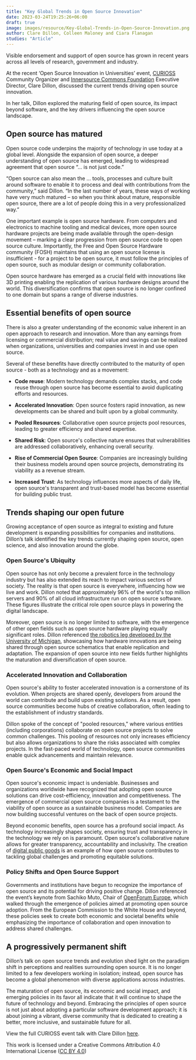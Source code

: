 ```yaml
---
title: "Key Global Trends in Open Source Innovation"
date: 2023-03-24T19:25:26+06:00 
draft: true
image: images/resource/Key-Global-Trends-in-Open-Source-Innovation.png
author: Clare Dillon, Colleen Maloney and Ciara Flanagan
studies: "Article"
---
```



Visible endorsement and support of open source has grown in recent years across all levels of research, government and industry. 

At the recent ‘Open Source Innovation in Universities’ event, [CURIOSS](https://CURIOSS.org/) Community Organizer and [Innersource Commons Foundation](https://innersourcecommons.org/) Executive Director, Clare Dillon, discussed the current trends driving open source innovation. 

In her talk, Dillon explored the maturing field of open source, its impact beyond software, and the key drivers influencing the open source landscape.

## Open source has matured

Open source code underpins the majority of technology in use today at a global level. Alongside the expansion of open source, a deeper understanding of open source has emerged, leading to widespread agreement that open source “... is not just code.”

“Open source can also mean the … tools, processes and culture built around software to enable it to process and deal with contributions from the community,” said Dillon. “In the last number of years, these ways of working have very much matured – so when you think about mature, responsible open source, there are a lot of people doing this in a very professionalized way.”

One important example is open source hardware. From computers and electronics to machine tooling and medical devices, more open source hardware projects are being made available through the open-design movement – marking a clear progression from open source code to open source culture. Importantly, the Free and Open Source Hardware community (FOSH) maintains that using an open source license is insufficient - for a project to be open source, it must follow the principles of open source, such as modular design or community collaboration. 

Open source hardware has emerged as a crucial field with innovations like 3D printing enabling the replication of various hardware designs around the world. This diversification confirms that open source is no longer confined to one domain but spans a range of diverse industries.

## Essential benefits of open source

There is also a greater understanding of the economic value inherent in an open approach to research and innovation. More than any earnings from licensing or commercial distribution; real value and savings can be realized when organizations, universities and companies invest in and use open source.

Several of these benefits have directly contributed to the maturity of open source - both as a technology and as a movement:

- <b>Code reuse</b>: Modern technology demands complex stacks, and code reuse through open source has become essential to avoid duplicating efforts and resources.

- <b>Accelerated Innovation</b>: Open source fosters rapid innovation, as new developments can be shared and built upon by a global community.

- <b>Pooled Resources</b>: Collaborative open source projects pool resources, leading to greater efficiency and shared expertise.

- <b>Shared Risk</b>: Open source's collective nature ensures that vulnerabilities are addressed collaboratively, enhancing overall security.

- <b>Rise of Commercial Open Source</b>: Companies are increasingly building their business models around open source projects, demonstrating its viability as a revenue stream.

- <b>Increased Trust</b>: As technology influences more aspects of daily life, open source's transparent and trust-based model has become essential for building public trust.

## Trends shaping our open future
Growing acceptance of open source as integral to existing and future development is expanding possibilities for companies and institutions. Dillon’s talk identified the key trends currently shaping open source, open science, and also innovation around the globe.

### Open Source's Ubiquity

Open source has not only become a prevalent force in the technology industry but has also extended its reach to impact various sectors of society. The reality is that open source is everywhere, influencing how we live and work. Dillon noted that approximately 96% of the world's top million servers and 90% of all cloud infrastructure run on open source software. These figures illustrate the critical role open source plays in powering the digital landscape.

Moreover, open source is no longer limited to software, with the emergence of other open fields such as open source hardware playing equally significant roles. Dillon referenced [the robotics leg developed by the University of Michigan](https://www.youtube.com/watch?v=VUzxJCmo5v4&t=11s), showcasing how hardware innovations are being shared through open source schematics that enable replication and adaptation. The expansion of open source into new fields further highlights the maturation and diversification of open source.

### Accelerated Innovation and Collaboration

Open source's ability to foster accelerated innovation is a cornerstone of its evolution. When projects are shared openly, developers from around the world can contribute and build upon existing solutions. As a result, open source communities become hubs of creative collaboration, often leading to the establishment of industry standards.

Dillon spoke of the concept of "pooled resources," where various entities (including corporations) collaborate on open source projects to solve common challenges. This pooling of resources not only increases efficiency but also allows organizations to share the risks associated with complex projects. In the fast-paced world of technology, open source communities enable quick advancements and maintain relevance.

### Open Source's Economic and Social Impact

Open source's economic impact is undeniable. Businesses and organizations worldwide have recognized that adopting open source solutions can drive cost-efficiency, innovation and competitiveness. The emergence of commercial open source companies is a testament to the viability of open source as a sustainable business model. Companies are now building successful ventures on the back of open source projects.

Beyond economic benefits, open source has a profound social impact. As technology increasingly shapes society, ensuring trust and transparency in the technology we rely on is paramount. Open source's collaborative nature allows for greater transparency, accountability and inclusivity. The creation of [digital public goods](https://digitalpublicgoods.net/standard/) is an example of how open source contributes to tackling global challenges and promoting equitable solutions.

### Policy Shifts and Open Source Support

Governments and institutions have begun to recognize the importance of open source and its potential for driving positive change. Dillon referenced the event’s keynote from Sachiko Muto, Chair of [OpenForum Europe](https://openforumeurope.org/), which walked through the emergence of policies aimed at promoting open source adoption. From the European Commission to the White House and beyond, these policies seek to create both economic and societal benefits while emphasizing the importance of collaboration and open innovation to address shared challenges.

## A progressively permanent shift

Dillon’s talk on open source trends and evolution shed light on the paradigm shift in perceptions and realities surrounding open source. It is no longer limited to a few developers working in isolation; instead, open source has become a global phenomenon with diverse applications across industries. 

The maturation of open source, its economic and social impact, and emerging policies in its favor all indicate that it will continue to shape the future of technology and beyond. Embracing the principles of open source is not just about adopting a particular software development approach; it is about joining a vibrant, diverse community that is dedicated to creating a better, more inclusive, and sustainable future for all.

View the full CURIOSS event talk with Clare Dillon [here](https://www.youtube.com/watch?v=5n-mT-VgwmI&t=152s).

This work is licensed under a Creative Commons Attribution 4.0 International License ([CC BY 4.0](https://creativecommons.org/licenses/by/4.0/))
